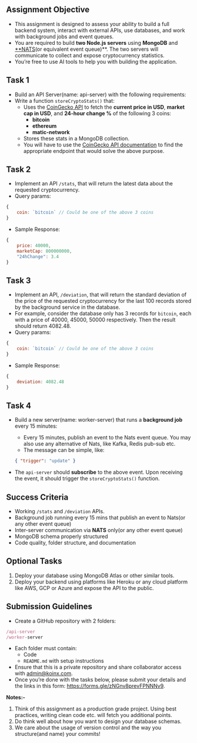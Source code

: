 ## Assignment Objective

- This assignment is designed to assess your ability to build a full backend system, interact with external APIs, use databases, and work with background jobs and event queues.
- You are required to build **two Node.js servers** using **MongoDB** and [**NATS](https://nats.io/)(or equivalent event queue)**. The two servers will communicate to collect and expose cryptocurrency statistics.
- You’re free to use AI tools to help you with building the application.

## Task 1

- Build an API Server(name: api-server) with the following requirements:
- Write a function `storeCryptoStats()` that:
    - Uses the [CoinGecko API](https://docs.coingecko.com/v3.0.1/reference/introduction) to fetch the **current price in USD**, **market cap in USD**, and **24-hour change %** of the following 3 coins:
        - **bitcoin**
        - **ethereum**
        - **matic-network**
    - Stores these stats in a MongoDB collection.
    - You will have to use the [CoinGecko API documentation](https://docs.coingecko.com/v3.0.1/reference/introduction) to find the appropriate endpoint that would solve the above purpose.

## Task 2

- Implement an API `/stats`, that will return the latest data about the requested cryptocurrency.
- Query params:

```jsx
{
	coin: `bitcoin` // Could be one of the above 3 coins
}
```

- Sample Response:

```jsx
{
	price: 40000,
	marketCap: 800000000,
	"24hChange": 3.4
}
```

## Task 3

- Implement an API, `/deviation`, that will return the standard deviation of the price of the requested cryptocurrency for the last 100 records stored by the background service in the database.
- For example, consider the database only has 3 records for `bitcoin`, each with a price of 40000, 45000, 50000 respectively. Then the result should return 4082.48.
- Query params:

```jsx
{
	coin: `bitcoin` // Could be one of the above 3 coins
}
```

- Sample Response:

```jsx
{
	deviation: 4082.48
}
```

## Task 4

- Build a new server(name: worker-server) that runs a **background job** every 15 minutes:
    - Every 15 minutes, publish an event to the Nats event queue. You may also use any alternative of Nats, like Kafka, Redis pub-sub etc.
    - The message can be simple, like:
    
    ```json
    { "trigger": "update" }
    ```
    
- The `api-server` should **subscribe** to the above event. Upon receiving the event, it should trigger the `storeCryptoStats()` function.

## Success Criteria

- Working `/stats` and `/deviation` APIs.
- Background job running every 15 mins that publish an event to Nats(or any other event queue)
- Inter-server communication via **NATS** only(or any other event queue)
- MongoDB schema properly structured
- Code quality, folder structure, and documentation

## **Optional Tasks**

1. Deploy your database using MongoDB Atlas or other similar tools.
2. Deploy your backend using platforms like Heroku or any cloud platform like AWS, GCP or Azure and expose the API to the public.

## Submission Guidelines

- Create a GitHub repository with 2 folders:

```jsx
/api-server
/worker-server
```

- Each folder must contain:
    - Code
    - `README.md` with setup instructions
- Ensure that this is a private repository and share collaborator access with admin@koinx.com.
- Once you’re done with the tasks below, please submit your details and the links in this form: https://forms.gle/zNGnv8prevFPNNNv9.

**Notes:-**

1. Think of this assignment as a production grade project. Using best practices, writing clean code etc. will fetch you additional points.
2. Do think well about how you want to design your database schemas.
3. We care about the usage of version control and the way you structure(and name) your commits!